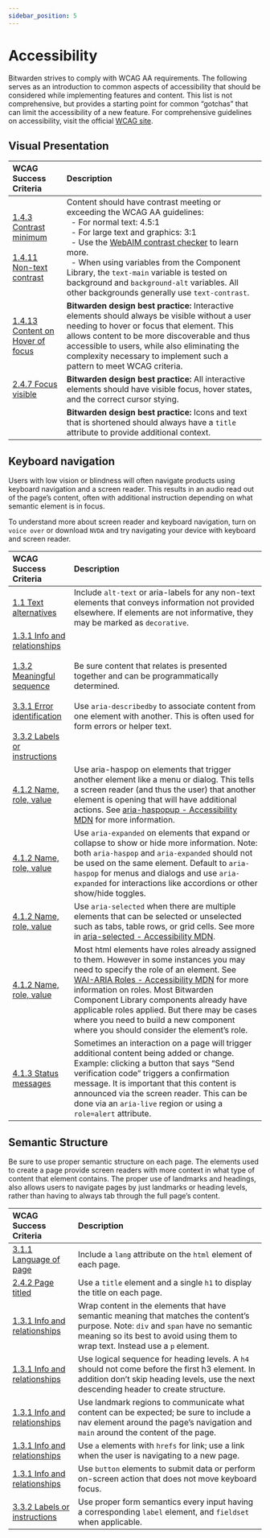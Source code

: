 ```yaml
---
sidebar_position: 5
---
```


# Accessibility

Bitwarden strives to comply with WCAG AA requirements. The following serves as an introduction to
common aspects of accessibility that should be considered while implementing features and content.
This list is not comprehensive, but provides a starting point for common “gotchas” that can limit
the accessibility of a new feature. For comprehensive guidelines on accessibility, visit the
official [WCAG site](https://www.w3.org/WAI/WCAG21/Understanding/).

## Visual Presentation

| WCAG Success Criteria                                                                                                                                                                               | Description                                                                                                                                                                                                                                                                                                                                                                                                                                                                                      |
| :-------------------------------------------------------------------------------------------------------------------------------------------------------------------------------------------------- | :----------------------------------------------------------------------------------------------------------------------------------------------------------------------------------------------------------------------------------------------------------------------------------------------------------------------------------------------------------------------------------------------------------------------------------------------------------------------------------------------- |
| [1.4.3 Contrast minimum](https://www.w3.org/WAI/WCAG21/Understanding/contrast-minimum.html)<br/><br/>[1.4.11 Non-text contrast](https://www.w3.org/WAI/WCAG21/Understanding/non-text-contrast.html) | Content should have contrast meeting or exceeding the WCAG AA guidelines:<br/>&nbsp;&nbsp;- For normal text: 4.5:1<br/>&nbsp;&nbsp;- For large text and graphics: 3:1<br/>&nbsp;&nbsp;- Use the [WebAIM contrast checker](https://webaim.org/resources/contrastchecker/) to learn more.<br/>&nbsp;&nbsp;- When using variables from the Component Library, the `text-main` variable is tested on background and `background-alt` variables. All other backgrounds generally use `text-contrast`. |
| [1.4.13 Content on Hover of focus](https://www.w3.org/WAI/WCAG21/Understanding/content-on-hover-or-focus.html)                                                                                      | **Bitwarden design best practice:** Interactive elements should always be visible without a user needing to hover or focus that element. This allows content to be more discoverable and thus accessible to users, while also eliminating the complexity necessary to implement such a pattern to meet WCAG criteria.                                                                                                                                                                            |
| [2.4.7 Focus visible](https://www.w3.org/WAI/WCAG21/Understanding/focus-visible.html)                                                                                                               | **Bitwarden design best practice:** All interactive elements should have visible focus, hover states, and the correct cursor stying.                                                                                                                                                                                                                                                                                                                                                             |
|                                                                                                                                                                                                     | **Bitwarden design best practice:** Icons and text that is shortened should always have a `title` attribute to provide additional context.                                                                                                                                                                                                                                                                                                                                                       |

## Keyboard navigation

Users with low vision or blindness will often navigate products using keyboard navigation and a
screen reader. This results in an audio read out of the page’s content, often with additional
instruction depending on what semantic element is in focus.

To understand more about screen reader and keyboard navigation, turn on `voice over` or download
`NVDA` and try navigating your device with keyboard and screen reader.

| WCAG Success Criteria                                                                                                                                                                                                                                                                                                                                                                                                         | Description                                                                                                                                                                                                                                                                                                                                                                                                                                                                      |
| :---------------------------------------------------------------------------------------------------------------------------------------------------------------------------------------------------------------------------------------------------------------------------------------------------------------------------------------------------------------------------------------------------------------------------- | :------------------------------------------------------------------------------------------------------------------------------------------------------------------------------------------------------------------------------------------------------------------------------------------------------------------------------------------------------------------------------------------------------------------------------------------------------------------------------- |
| [1.1 Text alternatives](https://www.w3.org/WAI/WCAG21/Understanding/text-alternatives)                                                                                                                                                                                                                                                                                                                                        | Include `alt-text` or aria-labels for any non-text elements that conveys information not provided elsewhere. If elements are not informative, they may be marked as `decorative`.                                                                                                                                                                                                                                                                                                |
| [1.3.1 Info and relationships](https://www.w3.org/WAI/WCAG21/Understanding/info-and-relationships)<br/><br/> [1.3.2 Meaningful sequence](https://www.w3.org/WAI/WCAG21/Understanding/meaningful-sequence)<br/><br/>[3.3.1 Error identification](https://www.w3.org/WAI/WCAG21/Understanding/error-identification)<br/><br/>[3.3.2 Labels or instructions](https://www.w3.org/WAI/WCAG21/Understanding/labels-or-instructions) | Be sure content that relates is presented together and can be programmatically determined. <br/><br/>Use `aria-describedby` to associate content from one element with another. This is often used for form errors or helper text.                                                                                                                                                                                                                                               |
| [4.1.2 Name, role, value](https://www.w3.org/WAI/WCAG21/Understanding/name-role-value)                                                                                                                                                                                                                                                                                                                                        | Use aria-haspop on elements that trigger another element like a menu or dialog. This tells a screen reader (and thus the user) that another element is opening that will have additional actions. See [aria-haspopup - Accessibility MDN](https://developer.mozilla.org/en-US/docs/Web/Accessibility/ARIA/Attributes/aria-haspopup) for more information.                                                                                                                        |
| [4.1.2 Name, role, value](https://www.w3.org/WAI/WCAG21/Understanding/name-role-value)                                                                                                                                                                                                                                                                                                                                        | Use `aria-expanded` on elements that expand or collapse to show or hide more information. Note: both `aria-haspop` and `aria-expanded` should not be used on the same element. Default to `aria-haspop` for menus and dialogs and use `aria-expanded` for interactions like accordions or other show/hide toggles.                                                                                                                                                               |
| [4.1.2 Name, role, value](https://www.w3.org/WAI/WCAG21/Understanding/name-role-value)                                                                                                                                                                                                                                                                                                                                        | Use `aria-selected` when there are multiple elements that can be selected or unselected such as tabs, table rows, or grid cells. See more in [aria-selected - Accessibility MDN](https://developer.mozilla.org/en-US/docs/Web/Accessibility/ARIA/Attributes/aria-selected).                                                                                                                                                                                                      |
| [4.1.2 Name, role, value](https://www.w3.org/WAI/WCAG21/Understanding/name-role-value)                                                                                                                                                                                                                                                                                                                                        | Most html elements have roles already assigned to them. However in some instances you may need to specify the role of an element. See [WAI-ARIA Roles - Accessibility MDN](https://developer.mozilla.org/en-US/docs/Web/Accessibility/ARIA/Roles) for more information on roles. Most Bitwarden Component Library components already have applicable roles applied. But there may be cases where you need to build a new component where you should consider the element’s role. |
| [4.1.3 Status messages](https://www.w3.org/WAI/WCAG21/Understanding/status-messages)                                                                                                                                                                                                                                                                                                                                          | Sometimes an interaction on a page will trigger additional content being added or change. Example: clicking a button that says “Send verification code” triggers a confirmation message. It is important that this content is announced via the screen reader. This can be done via an `aria-live` region or using a `role=alert` attribute.                                                                                                                                     |

## Semantic Structure

Be sure to use proper semantic structure on each page. The elements used to create a page provide
screen readers with more context in what type of content that element contains. The proper use of
landmarks and headings, also allows users to navigate pages by just landmarks or heading levels,
rather than having to always tab through the full page’s content.

| WCAG Success Criteria                                                                              | Description                                                                                                                                                                                                          |
| :------------------------------------------------------------------------------------------------- | :------------------------------------------------------------------------------------------------------------------------------------------------------------------------------------------------------------------- |
| [3.1.1 Language of page](https://www.w3.org/WAI/WCAG21/Understanding/language-of-page)             | Include a `lang` attribute on the `html` element of each page.                                                                                                                                                       |
| [2.4.2 Page titled](https://www.w3.org/WAI/WCAG21/Understanding/page-titled)                       | Use a `title` element and a single `h1` to display the title on each page.                                                                                                                                           |
| [1.3.1 Info and relationships](https://www.w3.org/WAI/WCAG21/Understanding/info-and-relationships) | Wrap content in the elements that have semantic meaning that matches the content’s purpose. Note: `div` and `span` have no semantic meaning so its best to avoid using them to wrap text. Instead use a `p` element. |
| [1.3.1 Info and relationships](https://www.w3.org/WAI/WCAG21/Understanding/info-and-relationships) | Use logical sequence for heading levels. A `h4` should not come before the first h3 element. In addition don’t skip heading levels, use the next descending header to create structure.                              |
| [1.3.1 Info and relationships](https://www.w3.org/WAI/WCAG21/Understanding/info-and-relationships) | Use landmark regions to communicate what content can be expected; be sure to include a nav element around the page’s navigation and `main` around the content of the page.                                           |
| [1.3.1 Info and relationships](https://www.w3.org/WAI/WCAG21/Understanding/info-and-relationships) | Use `a` elements with `hrefs` for link; use a link when the user is navigating to a new page.                                                                                                                        |
| [1.3.1 Info and relationships](https://www.w3.org/WAI/WCAG21/Understanding/info-and-relationships) | Use `button` elements to submit data or perform on-screen action that does not move keyboard focus.                                                                                                                  |
| [3.3.2 Labels or instructions](https://www.w3.org/WAI/WCAG21/Understanding/labels-or-instructions) | Use proper form semantics every input having a corresponding `label` element, and `fieldset` when applicable.                                                                                                        |
